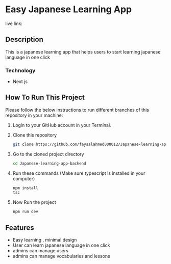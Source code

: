 # Easy Japanese Learning App

live link:

## Description

This is a japanese learning app that helps users to start learning japanese language in one click

### Technology

- Next js

## How To Run This Project

Please follow the below instructions to run different branches of this repository in your machine:

1. Login to your GitHub account in your Terminal.

2. Clone this repository
   ```sh
   git clone https://github.com/faysalahmed000012/Japanese-learning-app-backend.git
   ```
3. Go to the cloned project directory
   ```sh
   cd Japanese-learning-app-backend
   ```
4. Run these commands (Make sure typescript is installed in your computer)
   ```sh
   npm install
   tsc
   ```
5. Now Run the project
   ```sh
   npm run dev
   ```

## Features

- Easy learning , minimal design
- User can learn japanese language in one click
- admins can manage users
- admins can manage vocabularies and lessons
